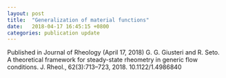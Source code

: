 ```yaml
---
layout: post
title:  "Generalization of material functions"
date:   2018-04-17 16:45:15 +0800
categories: publication update
---
```

Published in Journal of Rheology (April 17, 2018) G. G. Giusteri and R. Seto. A theoretical framework for steady-state rheometry in generic flow conditions. J. Rheol., 62(3):713–723, 2018. 10.1122/1.4986840 

